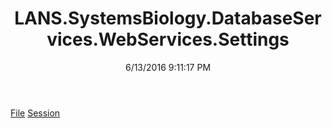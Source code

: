﻿---
title: LANS.SystemsBiology.DatabaseServices.WebServices.Settings
date: 6/13/2016 9:11:17 PM
---

[File](T-LANS.SystemsBiology.DatabaseServices.WebServices.Settings.File.html)
[Session](T-LANS.SystemsBiology.DatabaseServices.WebServices.Settings.Session.html)
